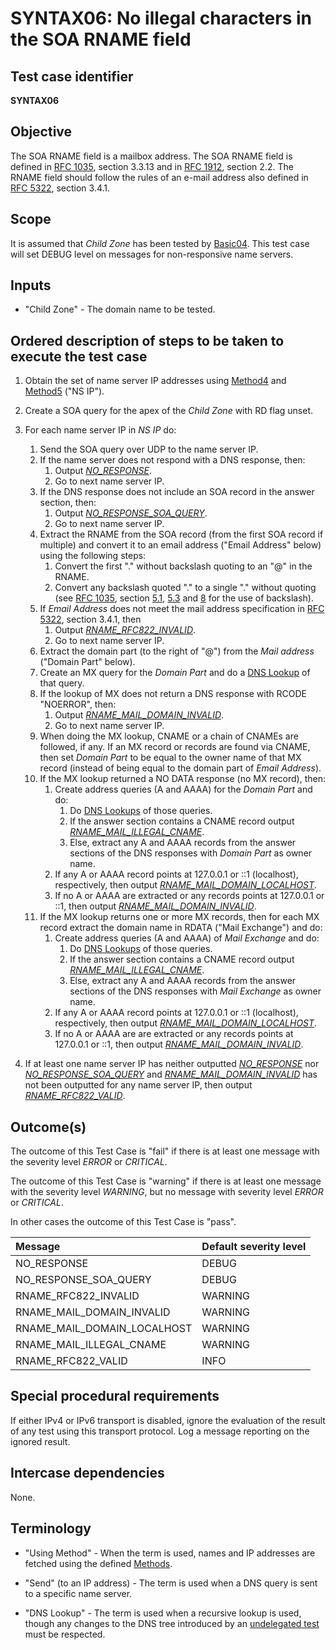 # SYNTAX06: No illegal characters in the SOA RNAME field

## Test case identifier
**SYNTAX06**

## Objective

The SOA RNAME field is a mailbox address. The SOA RNAME field is defined
in [RFC 1035][RFC 1035#3.3.13], section 3.3.13 and in
[RFC 1912][RFC 1912#2.2], section 2.2. The RNAME
field should follow the rules of an e-mail address also defined in
[RFC 5322][RFC 5322#3.4.1], section 3.4.1.

## Scope

It is assumed that *Child Zone* has been tested by [Basic04]. This test
case will set DEBUG level on messages for non-responsive name servers.

## Inputs

* "Child Zone" - The domain name to be tested.

## Ordered description of steps to be taken to execute the test case

1. Obtain the set of name server IP addresses using [Method4] and [Method5]
   ("NS IP").

2. Create a SOA query for the apex of the *Child Zone* with RD flag unset.

3. For each name server IP in *NS IP* do:
   1. Send the SOA query over UDP to the name server IP.
   2. If the name server does not respond with a DNS response, then:
      1. Output *[NO_RESPONSE]*.
      2. Go to next name server IP.
   3. If the DNS response does not include an SOA record in the
      answer section, then:
      1. Output *[NO_RESPONSE_SOA_QUERY]*.
      2. Go to next name server IP.
   4. Extract the RNAME from the SOA record (from the first SOA record if
      multiple) and convert it to an email address ("Email Address" below)
      using the following steps:
      1. Convert the first "." without backslash quoting to an "@" in
         the RNAME.
      2. Convert any backslash quoted "." to a single "." without quoting
         (see [RFC 1035], section [5.1][RFC 1035#5.1], [5.3][RFC 1035#5.3] and
         [8][RFC 1035#8] for the use of backslash).
   7. If *Email Address* does not meet the
      mail address specification in [RFC 5322][RFC 5322#3.4.1],
      section 3.4.1, then
      1. Output *[RNAME_RFC822_INVALID]*.
      2. Go to next name server IP.
   8. Extract the domain part (to the right of "@") from the *Mail
      address* ("Domain Part" below).
   9. Create an MX query for the *Domain Part* and do a
      [DNS Lookup][terminology] of that query.
   10. If the lookup of MX does not return a DNS response with RCODE
       "NOERROR", then:
       1. Output *[RNAME_MAIL_DOMAIN_INVALID]*.
       2. Go to next name server IP.
   11. When doing the MX lookup, CNAME or a chain of CNAMEs are followed, if
       any. If an MX record or records are found via CNAME, then
       set *Domain Part* to be equal to the owner name of that MX record
       (instead of being equal to the domain part of *Email Address*).
   12. If the MX lookup returned a NO DATA response (no MX record),
       then:
       1. Create address queries (A and AAAA) for the *Domain Part* and
          do:
          1. Do [DNS Lookups][terminology] of those queries.
          2. If the answer section contains a CNAME record output
             *[RNAME_MAIL_ILLEGAL_CNAME]*.
          3. Else, extract any A and AAAA records from the answer
             sections of the DNS responses with *Domain Part* as owner
             name.
       2. If any A or AAAA record points at 127.0.0.1 or ::1 (localhost),
          respectively, then output *[RNAME_MAIL_DOMAIN_LOCALHOST]*.
       3. If no A or AAAA are extracted or any records points at
          127.0.0.1 or ::1, then output *[RNAME_MAIL_DOMAIN_INVALID]*.
   13. If the MX lookup returns one or more MX records, then for each
       MX record extract the domain name in RDATA ("Mail Exchange")
       and do:
       1. Create address queries (A and AAAA) of *Mail Exchange* and do:
          1. Do [DNS Lookups][terminology] of those queries.
          2. If the answer section contains a CNAME record output
             *[RNAME_MAIL_ILLEGAL_CNAME]*.
          3. Else, extract any A and AAAA records from the answer
             sections of the DNS responses with *Mail Exchange* as owner
             name.
       2. If any A or AAAA record points at 127.0.0.1 or ::1 (localhost),
          respectively, then output *[RNAME_MAIL_DOMAIN_LOCALHOST]*.
       3. If no A or AAAA are are extracted or any records points at
          127.0.0.1 or ::1, then output *[RNAME_MAIL_DOMAIN_INVALID]*.

4. If at least one name server IP has neither outputted *[NO_RESPONSE]*
   nor *[NO_RESPONSE_SOA_QUERY]* and *[RNAME_MAIL_DOMAIN_INVALID]* has not
   been outputted for any name server IP, then output *[RNAME_RFC822_VALID]*.


## Outcome(s)

The outcome of this Test Case is "fail" if there is at least one message
with the severity level *ERROR* or *CRITICAL*.

The outcome of this Test Case is "warning" if there is at least one message
with the severity level *WARNING*, but no message with severity level
*ERROR* or *CRITICAL*.

In other cases the outcome of this Test Case is "pass".

Message                       | Default severity level
:-----------------------------|:-----------------------------------
NO_RESPONSE                   | DEBUG
NO_RESPONSE_SOA_QUERY         | DEBUG
RNAME_RFC822_INVALID          | WARNING
RNAME_MAIL_DOMAIN_INVALID     | WARNING
RNAME_MAIL_DOMAIN_LOCALHOST   | WARNING
RNAME_MAIL_ILLEGAL_CNAME      | WARNING
RNAME_RFC822_VALID            | INFO



## Special procedural requirements

If either IPv4 or IPv6 transport is disabled, ignore the evaluation of the
result of any test using this transport protocol. Log a message reporting
on the ignored result.

## Intercase dependencies

None.

## Terminology

* "Using Method" - When the term is used, names and IP addresses are fetched
using the defined [Methods].

* "Send" (to an IP address) - The term is used when a DNS query is sent to
a specific name server.

* "DNS Lookup" - The term is used when a recursive lookup is used, though
any changes to the DNS tree introduced by an [undelegated test] must be
respected.

[Basic04]:                    ../Basic-TP/basic04.md
[Method4]:                    ../Methods.md#method-4-obtain-glue-address-records-from-parent
[Method5]:                    ../Methods.md#method-5-obtain-the-name-server-address-records-from-child
[Methods]:                    ../Methods.md
[NO_RESPONSE]:                #outcomes
[NO_RESPONSE_SOA_QUERY]:      #outcomes
[RFC 1035#3.3.13]:            https://tools.ietf.org/html/rfc1035#section-3.3.13
[RFC 1035#5.1]:               https://tools.ietf.org/html/rfc1035#section-5.1
[RFC 1035#5.3]:               https://tools.ietf.org/html/rfc1035#section-5.3
[RFC 1035#8]:                 https://tools.ietf.org/html/rfc1035#section-8
[RFC 1035]:                   https://tools.ietf.org/html/rfc1035
[RFC 1912#2.2]:               https://tools.ietf.org/html/rfc1912#section-2.2
[RFC 5322#3.4.1]:             https://tools.ietf.org/html/rfc5322#section-3.4.1
[RNAME_MAIL_DOMAIN_INVALID]:  #outcomes
[RNAME_MAIL_DOMAIN_LOCALHOST]:#outcomes
[RNAME_MAIL_ILLEGAL_CNAME]:   #outcomes
[RNAME_RFC822_INVALID]:       #outcomes
[RNAME_RFC822_VALID]:         #outcomes
[terminology]:                #terminology
[undelegated test]:           ../../test-types/undelegated-test.md

